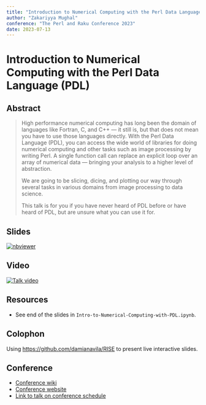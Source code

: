 ```yaml
---
title: "Introduction to Numerical Computing with the Perl Data Language (PDL)"
author: "Zakariyya Mughal"
conference: "The Perl and Raku Conference 2023"
date: 2023-07-13
---
```


# Introduction to Numerical Computing with the Perl Data Language (PDL)

## Abstract

> High performance numerical computing has long been the domain of languages like Fortran, C, and C++ — it still is, but that does not mean you have to use those languages directly. With the Perl Data Language (PDL), you can access the wide world of libraries for doing numerical computing and other tasks such as image processing by writing Perl. A single function call can replace an explicit loop over an array of numerical data — bringing your analysis to a higher level of abstraction.
>
> We are going to be slicing, dicing, and plotting our way through several tasks in various domains from image processing to data science.
>
> This talk is for you if you have never heard of PDL before or have heard of PDL, but are unsure what you can use it for.

## Slides

[![nbviewer](https://raw.githubusercontent.com/jupyter/design/master/logos/Badges/nbviewer_badge.svg)](https://nbviewer.org/github/zmughal-biblio/talk-tprc2023-toronto-numerical-computing-with-pdl/blob/main/Intro-to-Numerical-Computing-with-PDL.ipynb)

## Video

[![Talk video](http://img.youtube.com/vi/a10p1VUuoJA/0.jpg)](https://www.youtube.com/watch?v=a10p1VUuoJA)

## Resources

- See end of the slides in `Intro-to-Numerical-Computing-with-PDL.ipynb`.

## Colophon

Using <https://github.com/damianavila/RISE> to present live interactive slides.

## Conference

- [Conference wiki](https://github.com/perlconference/tprc-2023-tor/wiki)
- [Conference website](https://tprc.to/tprc-2023-tor/)
- [Link to talk on conference schedule](https://tprc2023.sched.com/event/1LhnP/introduction-to-numerical-computing-with-the-perl-data-language-pdl)
